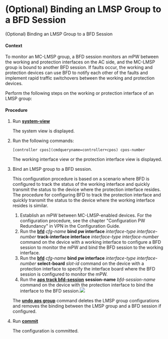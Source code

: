 (Optional) Binding an LMSP Group to a BFD Session
=================================================

(Optional) Binding an LMSP Group to a BFD Session

#### Context

To monitor an MC-LMSP group, a BFD session monitors an mPW between the working and protection interfaces on the AC side, and the MC-LMSP group is bound to another BFD session. If faults occur, the working and protection devices can use BFD to notify each other of the faults and implement rapid traffic switchovers between the working and protection devices.

Perform the following steps on the working or protection interface of an LMSP group:


#### Procedure

1. Run [**system-view**](cmdqueryname=system-view)
   
   
   
   The system view is displayed.
2. Run the following commands:
   
   
   ```
   [controller cpos](cmdqueryname=controller+cpos) cpos-number
   ```
   
   The working interface view or the protection interface view is displayed.
3. Bind an LMSP group to a BFD session.
   
   
   
   This configuration procedure is based on a scenario where BFD is configured to track the status of the working interface and quickly transmit the status to the device where the protection interface resides. The procedure for configuring BFD to track the protection interface and quickly transmit the status to the device where the working interface resides is similar.
   
   1. Establish an mPW between MC-LMSP-enabled devices. For the configuration procedure, see the chapter "Configuration PW Redundancy" in VPN in the Configuration Guide.
   2. Run the [**bfd**](cmdqueryname=bfd) *cfg-name* **bind pw interface** *interface-type* *interface-number* **track-interface interface** *interface-type* *interface-number* command on the device with a working interface to configure a BFD session to monitor the mPW and bind the BFD session to the working interface.
   3. Run the [**bfd**](cmdqueryname=bfd) *cfg-name* **bind pw interface** *interface-type* *interface-number* **select-board** *slot-id* command on the device with a protection interface to specify the interface board where the BFD session is configured to monitor the mPW.
   4. Run the [**aps track bfd-session**](cmdqueryname=aps+track+bfd-session) **session-name** *bfd-session-name* command on the device with the protection interface to bind the interface to the BFD session.![](../../../../public_sys-resources/note_3.0-en-us.png) 
   
   The [**undo aps group**](cmdqueryname=undo+aps+group) command deletes the LMSP group configurations and removes the binding between the LMSP group and a BFD session if configured.
4. Run [**commit**](cmdqueryname=commit)
   
   
   
   The configuration is committed.